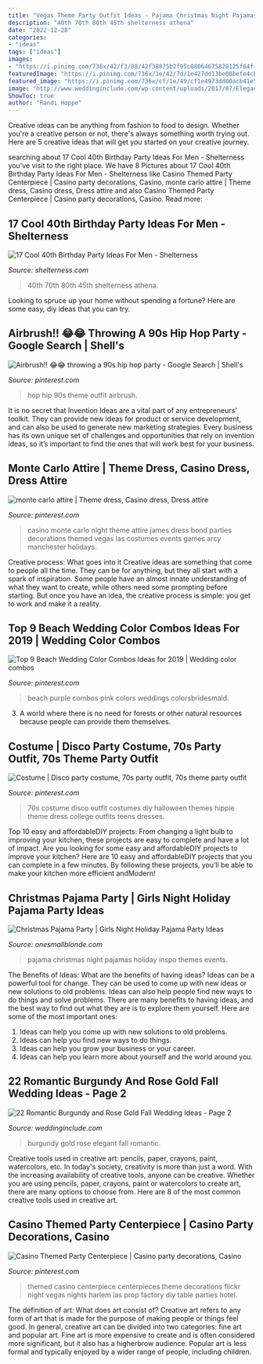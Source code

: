 ```yaml
---
title: "Vegas Theme Party Outfit Ideas - Pajama Christmas Night Pajamas Holiday Inspo Themes Events"
description: "40th 70th 80th 45th shelterness athena"
date: "2022-12-28"
categories:
- "ideas"
tags: ["ideas"]
images:
- "https://i.pinimg.com/736x/42/f3/88/42f38875b2f95c08064675828125f64f--casino-night-silent-auction.jpg"
featuredImage: "https://i.pinimg.com/736x/1e/42/7d/1e427dd13be08befe4cbb51b653e86f7.jpg"
featured_image: "https://i.pinimg.com/736x/cf/1e/49/cf1e4973dd00acb41e540db78e74a997.jpg"
image: "http://www.weddinginclude.com/wp-content/uploads/2017/07/Elegant-Burgundy-And-Gold-Wedding-Ideas.jpg"
ShowToc: true
author: "Randi Hoppe"
---
```



Creative ideas can be anything from fashion to food to design. Whether you're a creative person or not, there's always something worth trying out. Here are 5 creative ideas that will get you started on your creative journey.

	

		
searching about 17 Cool 40th Birthday Party Ideas For Men - Shelterness you've visit to the right place. We have 8 Pictures about 17 Cool 40th Birthday Party Ideas For Men - Shelterness like Casino Themed Party Centerpiece | Casino party decorations, Casino, monte carlo attire | Theme dress, Casino dress, Dress attire and also Casino Themed Party Centerpiece | Casino party decorations, Casino. Read more:
		
    
## 17 Cool 40th Birthday Party Ideas For Men - Shelterness

<img loading=lazy src="https://i.shelterness.com/2017/02/07-vintage-dude-thank-tags-for-party-favors.jpg" onerror="this.onerror=null;this.src='https://tse4.mm.bing.net/th?id=OIP.Ne2XOytjrLigGekK1BxSpwHaJ4&amp;pid=15.1';" alt="17 Cool 40th Birthday Party Ideas For Men - Shelterness">

_Source: shelterness.com_

>40th 70th 80th 45th shelterness athena. 

	

Looking to spruce up your home without spending a fortune? Here are some easy, diy ideas that you can try. 

    
## Airbrush!! 😂😂 Throwing A 90s Hip Hop Party - Google Search | Shell&#039;s

<img loading=lazy src="https://i.pinimg.com/736x/08/73/54/087354ec5c4dd2a1597e6e02ce52f645--s-theme-party-outfit-hip-hop-s-hip-hop-party.jpg?b=t" onerror="this.onerror=null;this.src='https://tse4.mm.bing.net/th?id=OIP.zKdkenhiEC3gUTElCTK6IwHaJ-&amp;pid=15.1';" alt="Airbrush!! 😂😂 throwing a 90s hip hop party - Google Search | Shell&#039;s">

_Source: pinterest.com_

>hop hip 90s theme outfit airbrush. 

	

It is no secret that Invention Ideas are a vital part of any entrepreneurs’ toolkit. They can provide new ideas for product or service development, and can also be used to generate new marketing strategies. Every business has its own unique set of challenges and opportunities that rely on invention ideas, so it’s important to find the ones that will work best for your business.

    
## Monte Carlo Attire | Theme Dress, Casino Dress, Dress Attire

<img loading=lazy src="https://i.pinimg.com/736x/42/f3/88/42f38875b2f95c08064675828125f64f--casino-night-silent-auction.jpg" onerror="this.onerror=null;this.src='https://tse4.mm.bing.net/th?id=OIP.PV7cZ32n5plUrXXt8xRR2gHaE7&amp;pid=15.1';" alt="monte carlo attire | Theme dress, Casino dress, Dress attire">

_Source: pinterest.com_

>casino monte carlo night theme attire james dress bond parties decorations themed vegas las costumes events games arcy manchester holidays. 

	

Creative process: What goes into it
Creative ideas are something that come to people all the time. They can be for anything, but they all start with a spark of inspiration. Some people have an almost innate understanding of what they want to create, while others need some prompting before starting. But once you have an idea, the creative process is simple: you get to work and make it a reality.

    
## Top 9 Beach Wedding Color Combos Ideas For 2019 | Wedding Color Combos

<img loading=lazy src="https://i.pinimg.com/736x/cf/1e/49/cf1e4973dd00acb41e540db78e74a997.jpg" onerror="this.onerror=null;this.src='https://tse2.mm.bing.net/th?id=OIP.XByofXlubJlPXiIiCISnEAHaO0&amp;pid=15.1';" alt="Top 9 Beach Wedding Color Combos Ideas for 2019 | Wedding color combos">

_Source: pinterest.com_

>beach purple combos pink colors weddings colorsbridesmaid. 

	

3. A world where there is no need for forests or other natural resources because people can provide them themselves. 

    
## Costume | Disco Party Costume, 70s Party Outfit, 70s Theme Party Outfit

<img loading=lazy src="https://i.pinimg.com/736x/1e/42/7d/1e427dd13be08befe4cbb51b653e86f7.jpg" onerror="this.onerror=null;this.src='https://tse4.mm.bing.net/th?id=OIP.CGNhd0rjNFrtfipYue_Y7wHaJ4&amp;pid=15.1';" alt="Costume | Disco party costume, 70s party outfit, 70s theme party outfit">

_Source: pinterest.com_

>70s costume disco outfit costumes diy halloween themes hippie theme dress college outfits teens dresses. 

	

Top 10 easy and affordableDIY projects: From changing a light bulb to improving your kitchen, these projects are easy to complete and have a lot of impact.
Are you looking for some easy and affordableDIY projects to improve your kitchen? Here are 10 easy and affordableDIY projects that you can complete in a few minutes. By following these projects, you’ll be able to make your kitchen more efficient andModern!

    
## Christmas Pajama Party | Girls Night Holiday Pajama Party Ideas

<img loading=lazy src="https://i0.wp.com/www.onesmallblonde.com/wp-content/uploads/2016/12/BBurnettO21-7.jpg?resize=1100%2C1650&amp;ssl=1" onerror="this.onerror=null;this.src='https://tse4.mm.bing.net/th?id=OIP.p--jeh51kFrd9em07aOEoAHaLH&amp;pid=15.1';" alt="Christmas Pajama Party | Girls Night Holiday Pajama Party Ideas">

_Source: onesmallblonde.com_

>pajama christmas night pajamas holiday inspo themes events. 

	

The Benefits of Ideas: What are the benefits of having ideas?
Ideas can be a powerful tool for change. They can be used to come up with new ideas or new solutions to old problems. Ideas can also help people find new ways to do things and solve problems. There are many benefits to having ideas, and the best way to find out what they are is to explore them yourself. Here are some of the most important ones: 
1. Ideas can help you come up with new solutions to old problems.
2. Ideas can help you find new ways to do things.
3. Ideas can help you grow your business or your career.
4. Ideas can help you learn more about yourself and the world around you.

    
## 22 Romantic Burgundy And Rose Gold Fall Wedding Ideas - Page 2

<img loading=lazy src="http://www.weddinginclude.com/wp-content/uploads/2017/07/Elegant-Burgundy-And-Gold-Wedding-Ideas.jpg" onerror="this.onerror=null;this.src='https://tse4.mm.bing.net/th?id=OIP._lSbXHCvf33oKgsp3iV-LAHaLH&amp;pid=15.1';" alt="22 Romantic Burgundy and Rose Gold Fall Wedding Ideas - Page 2">

_Source: weddinginclude.com_

>burgundy gold rose elegant fall romantic. 

	

Creative tools used in creative art: pencils, paper, crayons, paint, watercolors, etc.
In today's society, creativity is more than just a word. With the increasing availability of creative tools, anyone can be creative. Whether you are using pencils, paper, crayons, paint or watercolors to create art, there are many options to choose from. Here are 8 of the most common creative tools used in creative art.

    
## Casino Themed Party Centerpiece | Casino Party Decorations, Casino

<img loading=lazy src="https://i.pinimg.com/736x/0a/9b/bb/0a9bbb56a8a0148a2811bd6d9c5f9c9e.jpg" onerror="this.onerror=null;this.src='https://tse2.mm.bing.net/th?id=OIP.li5Dj0SelKWDP-MV1CJXywHaNF&amp;pid=15.1';" alt="Casino Themed Party Centerpiece | Casino party decorations, Casino">

_Source: pinterest.com_

>themed casino centerpiece centerpieces theme decorations flickr night vegas nights harlem las prop factory diy table parties hotel. 

	

The definition of art: What does art consist of?
Creative art refers to any form of art that is made for the purpose of making people or things feel good. In general, creative art can be divided into two categories: fine art and popular art. Fine art is more expensive to create and is often considered more significant, but it also has a higherbrow audience. Popular art is less formal and typically enjoyed by a wider range of people, including children.

